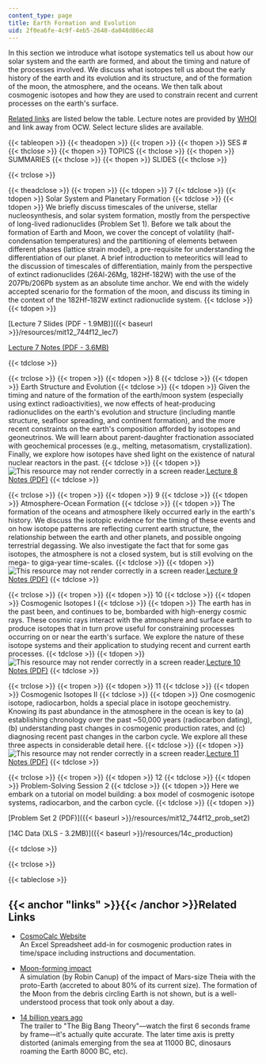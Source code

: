 ```yaml
---
content_type: page
title: Earth Formation and Evolution
uid: 2f0ea6fe-4c9f-4eb5-2640-da048d86ec48
---
```


In this section we introduce what isotope systematics tell us about how our solar system and the earth are formed, and about the timing and nature of the processes involved. We discuss what isotopes tell us about the early history of the earth and its evolution and its structure, and of the formation of the moon, the atmosphere, and the oceans. We then talk about cosmogenic isotopes and how they are used to constrain recent and current processes on the earth's surface.

[Related links](#links) are listed below the table. Lecture notes are provided by [WHOI](http://www.whoi.edu/) and link away from OCW. Select lecture slides are available.

{{< tableopen >}}
{{< theadopen >}}
{{< tropen >}}
{{< thopen >}}
SES #
{{< thclose >}}
{{< thopen >}}
TOPICS
{{< thclose >}}
{{< thopen >}}
SUMMARIES
{{< thclose >}}
{{< thopen >}}
SLIDES
{{< thclose >}}

{{< trclose >}}

{{< theadclose >}}
{{< tropen >}}
{{< tdopen >}}
7
{{< tdclose >}}
{{< tdopen >}}
Solar System and Planetary Formation
{{< tdclose >}}
{{< tdopen >}}
We briefly discuss timescales of the universe, stellar nucleosynthesis, and solar system formation, mostly from the perspective of long-lived radionuclides (Problem Set 1). Before we talk about the formation of Earth and Moon, we cover the concept of volatility (half-condensation temperatures) and the partitioning of elements between different phases (lattice strain model), a pre-requisite for understanding the differentiation of our planet. A brief introduction to meteoritics will lead to the discussion of timescales of differentiation, mainly from the perspective of extinct radionuclides (26Al-26Mg, 182Hf-182W) with the use of the 207Pb/206Pb system as an absolute time anchor. We end with the widely accepted scenario for the formation of the moon, and discuss its timing in the context of the 182Hf-182W extinct radionuclide system.
{{< tdclose >}}
{{< tdopen >}}


[Lecture 7 Slides (PDF - 1.9MB)]({{< baseurl >}}/resources/mit12_744f12_lec7)

[Lecture 7 Notes (PDF - 3.6MB)](http://www.whoi.edu/fileserver.do?id=131884&pt=2&p=146949)


{{< tdclose >}}

{{< trclose >}}
{{< tropen >}}
{{< tdopen >}}
8
{{< tdclose >}}
{{< tdopen >}}
Earth Structure and Evolution
{{< tdclose >}}
{{< tdopen >}}
Given the timing and nature of the formation of the earth/moon system (especially using extinct radioactivities), we now effects of heat-producing radionuclides on the earth's evolution and structure (including mantle structure, seafloor spreading, and continent formation), and the more recent constraints on the earth's composition afforded by isotopes and geoneutrinos. We will learn about parent-daughter fractionation associated with geochemical processes (e.g., melting, metasomatism, crystallization). Finally, we explore how isotopes have shed light on the existence of natural nuclear reactors in the past.
{{< tdclose >}}
{{< tdopen >}}
![This resource may not render correctly in a screen reader.](/images/inacessible.gif)[Lecture 8 Notes (PDF)](http://www.whoi.edu/fileserver.do?id=132104&pt=2&p=146949)
{{< tdclose >}}

{{< trclose >}}
{{< tropen >}}
{{< tdopen >}}
9
{{< tdclose >}}
{{< tdopen >}}
Atmosphere-Ocean Formation
{{< tdclose >}}
{{< tdopen >}}
The formation of the oceans and atmosphere likely occurred early in the earth's history. We discuss the isotopic evidence for the timing of these events and on how isotope patterns are reflecting current earth structure, the relationship between the earth and other planets, and possible ongoing terrestrial degassing. We also investigate the fact that for some gas isotopes, the atmosphere is not a closed system, but is still evolving on the mega- to giga-year time-scales.
{{< tdclose >}}
{{< tdopen >}}
![This resource may not render correctly in a screen reader.](/images/inacessible.gif)[Lecture 9 Notes (PDF)](http://www.whoi.edu/fileserver.do?id=132884&pt=2&p=146949)
{{< tdclose >}}

{{< trclose >}}
{{< tropen >}}
{{< tdopen >}}
10
{{< tdclose >}}
{{< tdopen >}}
Cosmogenic Isotopes I
{{< tdclose >}}
{{< tdopen >}}
The earth has in the past been, and continues to be, bombarded with high-energy cosmic rays. These cosmic rays interact with the atmosphere and surface earth to produce isotopes that in turn prove useful for constraining processes occurring on or near the earth's surface. We explore the nature of these isotope systems and their application to studying recent and current earth processes.
{{< tdclose >}}
{{< tdopen >}}
![This resource may not render correctly in a screen reader.](/images/inacessible.gif)[Lecture 10 Notes (PDF)](http://www.whoi.edu/fileserver.do?id=133844&pt=2&p=146949)
{{< tdclose >}}

{{< trclose >}}
{{< tropen >}}
{{< tdopen >}}
11
{{< tdclose >}}
{{< tdopen >}}
Cosmogenic Isotopes II
{{< tdclose >}}
{{< tdopen >}}
One cosmogenic isotope, radiocarbon, holds a special place in isotope geochemistry. Knowing its past abundance in the atmosphere in the ocean is key to (a) establishing chronology over the past ~50,000 years (radiocarbon dating), (b) understanding past changes in cosmogenic production rates, and (c) diagnosing recent past changes in the carbon cycle. We explore all these three aspects in considerable detail here.
{{< tdclose >}}
{{< tdopen >}}
![This resource may not render correctly in a screen reader.](/images/inacessible.gif)[Lecture 11 Notes (PDF)](http://www.whoi.edu/fileserver.do?id=134225&pt=2&p=146949)
{{< tdclose >}}

{{< trclose >}}
{{< tropen >}}
{{< tdopen >}}
12
{{< tdclose >}}
{{< tdopen >}}
Problem-Solving Session 2
{{< tdclose >}}
{{< tdopen >}}
Here we embark on a tutorial on model building: a box model of cosmogenic isotope systems, radiocarbon, and the carbon cycle.
{{< tdclose >}}
{{< tdopen >}}


[Problem Set 2 (PDF)]({{< baseurl >}}/resources/mit12_744f12_prob_set2)

[14C Data (XLS - 3.2MB)]({{< baseurl >}}/resources/14c_production)


{{< tdclose >}}

{{< trclose >}}

{{< tableclose >}}

{{< anchor "links" >}}{{< /anchor >}}Related Links
--------------------------------------------------

*   [CosmoCalc Website](https://sites.google.com/site/cosmocalc/)  
    An Excel Spreadsheet add-in for cosmogenic production rates in time/space including instructions and documentation.

*   [Moon-forming impact](http://www.flickr.com/photos/thane/3134316459/)  
    A simulation (by Robin Canup) of the impact of Mars-size Theia with the proto-Earth (accreted to about 80% of its current size). The formation of the Moon from the debris circling Earth is not shown, but is a well-understood process that took only about a day.

*   [14 billion years ago](http://www.youtube.com/watch?v=krX5JaBrHzU)  
    The trailer to "The Big Bang Theory"—watch the first 6 seconds frame by frame—it's actually quite accurate. The later time axis is pretty distorted (animals emerging from the sea at 11000 BC, dinosaurs roaming the Earth 8000 BC, etc).